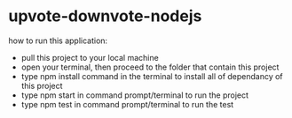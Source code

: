 # upvote-downvote-nodejs

how to run this application:
- pull this project to your local machine
- open your terminal, then proceed to the folder that contain this project
- type npm install command in the terminal to install all of dependancy of this project
- type npm start in command prompt/terminal to run the project
- type npm test in command prompt/terminal to run the test
